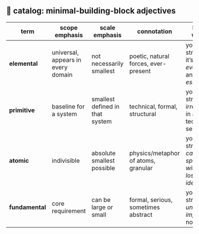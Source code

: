 ## 🔢 catalog: minimal-building-block adjectives

| term         | scope emphasis                     | scale emphasis               | connotation                               | best fit when… |
|--------------|------------------------------------|-------------------------------|--------------------------------------------|----------------|
| **elemental**| universal, appears in every domain | not necessarily smallest      | poetic, natural forces, ever-present       | you want to stress that it’s *everywhere* and *essential* |
| **primitive**| baseline for a system              | smallest defined in that system | technical, formal, structural             | you want to stress *irreducible* in a technical sense |
| **atomic**   | indivisible                        | absolute smallest possible    | physics/metaphor of atoms, granular        | you want to stress *cannot be split without losing identity* |
| **fundamental**| core requirement                  | can be large or small         | formal, serious, sometimes abstract        | you want to stress *underlying importance*, not size |
